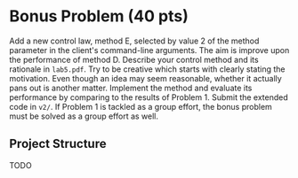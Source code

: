 # Bonus Problem (40 pts)

Add a new control law, method E, selected by value 2 of the method parameter in
the client's command-line arguments. The aim is improve upon the performance of
method D. Describe your control method and its rationale in `lab5.pdf`. Try to
be creative which starts with clearly stating the motivation. Even though an
idea may seem reasonable, whether it actually pans out is another matter.
Implement the method and evaluate its performance by comparing to the results of
Problem 1. Submit the extended code in `v2/`. If Problem 1 is tackled as a group
effort, the bonus problem must be solved as a group effort as well.

## Project Structure

TODO
